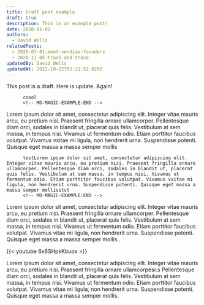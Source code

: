```yaml
---
title: Draft post example
draft: true
description: This is an example post!
date: 2020-01-02
authors:
  - David Wells
relatedPosts:
  - 2020-07-01-meet-vendias-founders
  - 2020-11-05-track-and-trace
updatedBy: David Wells
updatedAt: 2022-10-22T02:21:52.029Z
---
```


This post is a draft. Here is update. Again!

<!-- MD-MAGIC-EXAMPLE:START transformName foo=bar baz="cool" -->
          coool
          <!-- MD-MAGIC-EXAMPLE:END -->

Lorem ipsum dolor sit amet, consectetur adipiscing elit. Integer vitae mauris arcu, eu pretium nisi. Praesent fringilla ornare ullamcorper. Pellentesque diam orci, sodales in blandit ut, placerat quis felis. Vestibulum at sem massa, in tempus nisi. Vivamus ut fermentum odio. Etiam porttitor faucibus volutpat. Vivamus vxitae mi ligula, non hendrerit urna. Suspendisse potenti. Quisque eget massa a massa semper mollis

<!-- MD-MAGIC-EXAMPLE:START thingx  -->
          testLorem ipsum dolor sit amet, consectetur adipiscing elit. Integer vitae mauris arcu, eu pretium nisi. Praesent fringilla ornare ullamcorper. Pellentesque diam orci, sodales in blandit ut, placerat quis felis. Vestibulum at sem massa, in tempus nisi. Vivamus ut fermentum odio. Etiam porttitor faucibus volutpat. Vivamus vxitae mi ligula, non hendrerit urna. Suspendisse potenti. Quisque eget massa a massa semper mollisstst
          <!-- MD-MAGIC-EXAMPLE:END -->

Lorem ipsum dolor sit amet, consectetur adipiscing elit. Integer vitae mauris arcu, eu pretium nisi. Praesent fringilla ornare ullamcorper. Pellentesque diam orci, sodales in blandit ut, placerat quis felis. Vestibulum at sem massa, in tempus nisi. Vivamus ut fermentum odio. Etiam porttitor faucibus volutpat. Vivamus vitae mi ligula, non hendrerit urna. Suspendisse potenti. Quisque eget massa a massa semper mollis..

{{< youtube 6x6SHpkKbuox >}}

Lorem ipsum dolor sit amet, consectetur adipiscing elit. Integer vitae mauris arcu, eu pretium nisi. Praesent fringilla ornare ullamcorpesr.s Pellentesque diam orci, sodales in blandit ut, placerat quis felis. Vestibulum at sem massa, in tempus nisi. Vivamus ut fermentum odio. Etiam porttitor faucibus volutpat. Vivamus vitae mi ligula, non hendrerit urna. Suspendisse potenti. Quisque eget massa a massa semper mollis.